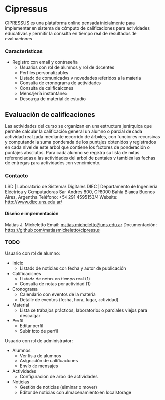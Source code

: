 # Cipressus

CIPRESSUS es una plataforma online pensada inicialmente para implementar un sistema de cómputo de calificaciones para actividades educativas y permitir la consulta en tiempo real de resultados de evaluaciones.

### Características
  - Registro con email y contraseña
	- Usuarios con rol de alumnos y rol de docentes
	- Perfiles personalizables
	- Listado de comunicados y novedades referidos a la materia
	- Consulta de cronograma de actividades
	- Consulta de calificaicones
	- Mensajería instantánea
	- Descarga de material de estudio


## Evaluación de calificaciones
Las actividades del curso se organizan en una estructura jerárquica que permite calcular la calificación general un alumno o parcial de cada actividad realizada mediante recorrido de árboles, con funciones recursivas y computando la suma ponderada de los puntajes obtenidos y registrados en cada nivel de este arbol que contiene los factores de ponderación o puntajes absolutos. Para cada alumno se registra su lista de notas referenciadas a las actividades del arbol de puntajes y también las fechas de entregas para actividades con vencimiento.


### Contacto
LSD | Laboratorio de Sistemas Digitales
DIEC | Departamento de Ingeniería Eléctrica y Computadoras
San Andrés 800, CP8000 Bahía Blanca
Buenos Aires, Argentina
Teléfono: +54 291 4595153/4
Website: http://www.diec.uns.edu.ar/


#### Diseño e implementación
Matías J. Micheletto
Email: matias.micheletto@uns.edu.ar
Documentación: https://github.com/matiasmicheletto/cipressus


### TODO

Usuario con rol de alumno:

  - Inicio
	  - Listado de noticias con fecha y autor de publicación
  - Calificaciones
    - Listado de notas en tiempo real  (1)
    - Consulta de notas por actividad  (1)
  - Cronograma
    - Calendario con eventos de la materia
    - Detalle de eventos (fecha, hora, lugar, actividad)
  - Material
    - Lista de trabajos prácticos, laboratorios o parciales viejos para descargar
  - Perfil
    - Editar perfil 
    - Subir foto de perfil


Usuario con rol de administrador:

  - Alumnos
    - Ver lista de alumnos
    - Asignación de calificaciones
    - Envío de mensajes
  - Actividades
    - Configuración de arbol de actividades
  - Noticias
    - Gestión de noticias (eliminar o mover)
    - Editor de noticias con almacenamiento en localstorage
